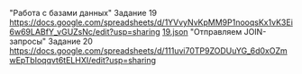 "Работа с базами данных" Задание 19 https://docs.google.com/spreadsheets/d/1YVvyNvKpMM9P1nooqsKx1vK3Ei6w69LABfY_vGUZsNc/edit?usp=sharing [19.json](https://github.com/user-attachments/files/18449932/19.json)
"Отправляем JOIN-запросы" Задание 20 https://docs.google.com/spreadsheets/d/111uvi70TP9ZODUuYG_6d0xOZmwEpTbIoqqvt6tELHXI/edit?usp=sharing 
